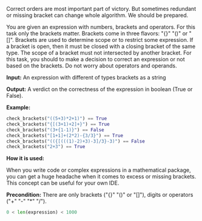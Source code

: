 Correct orders are most important part of victory.
But sometimes redundant or missing bracket can change whole algorithm.
We should be prepared.

You are given an expression with numbers, brackets and operators.
For this task only the brackets matter. Brackets come in three flavors: "{}" "()" or "[]".
Brackets are used to determine scope or to restrict some expression. 
If a bracket is open, then it must be closed with a closing bracket of the same type. 
The scope of a bracket must not intersected by another bracket. 
For this task, you should to make a decision to correct an expression or not based on the brackets. 
Do not worry about operators and operands.

**Input:** An expression with different of types brackets as a string 

**Output:** A verdict on the correctness of the expression in boolean (True or False).

**Example:**

```python
check_brackets("((5+3)*2+1)") == True
check_brackets("{[(3+1)+2]+}") == True
check_brackets("(3+{1-1)}") == False
check_brackets("[1+1]+(2*2)-{3/3}") == True
check_brackets("(({[(((1)-2)+3)-3]/3}-3)") == False
check_brackets("2+3") == True
```
**How it is used:**

When you write code or complex expressions in a mathematical package,
you can get a huge headache when it comes to excess or missing brackets.
This concept can be useful for your own IDE.

**Precondition:**
There are only brackets ("{}" "()" or "[]"), digits or operators ("+" "-" "*" "/").<br>

```python
0 < len(expression) < 1000
```

